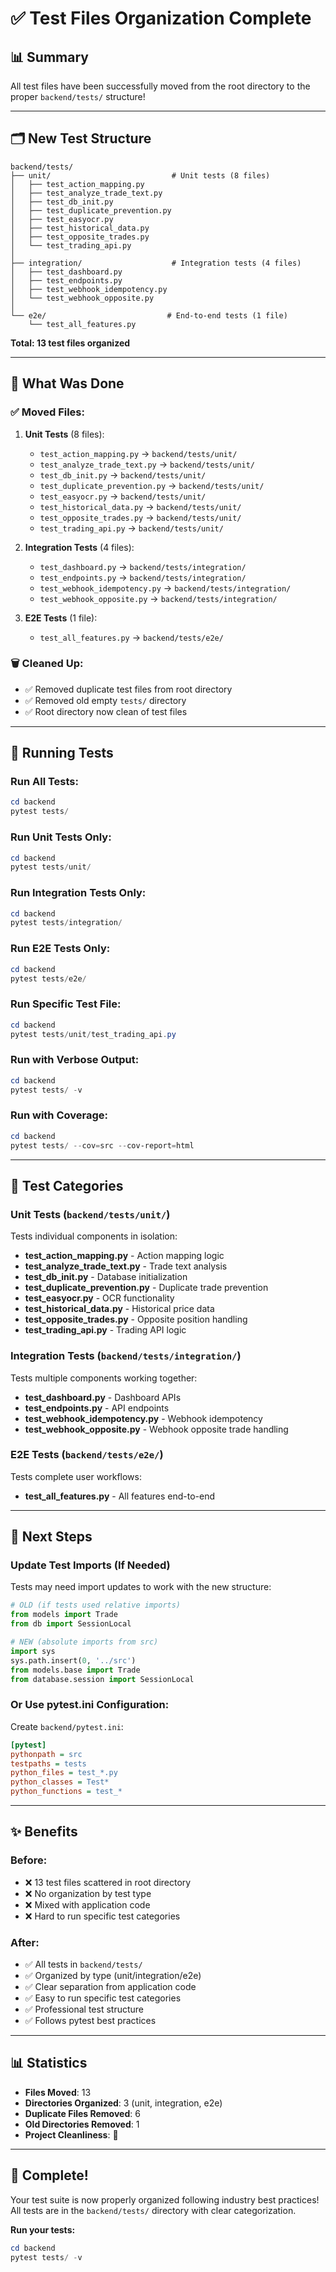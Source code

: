 # ✅ Test Files Organization Complete

## 📊 Summary

All test files have been successfully moved from the root directory to the proper `backend/tests/` structure!

---

## 🗂️ New Test Structure

```
backend/tests/
├── unit/                           # Unit tests (8 files)
│   ├── test_action_mapping.py
│   ├── test_analyze_trade_text.py
│   ├── test_db_init.py
│   ├── test_duplicate_prevention.py
│   ├── test_easyocr.py
│   ├── test_historical_data.py
│   ├── test_opposite_trades.py
│   └── test_trading_api.py
│
├── integration/                    # Integration tests (4 files)
│   ├── test_dashboard.py
│   ├── test_endpoints.py
│   ├── test_webhook_idempotency.py
│   └── test_webhook_opposite.py
│
└── e2e/                           # End-to-end tests (1 file)
    └── test_all_features.py
```

**Total: 13 test files organized**

---

## 🎯 What Was Done

### ✅ Moved Files:
1. **Unit Tests** (8 files):
   - `test_action_mapping.py` → `backend/tests/unit/`
   - `test_analyze_trade_text.py` → `backend/tests/unit/`
   - `test_db_init.py` → `backend/tests/unit/`
   - `test_duplicate_prevention.py` → `backend/tests/unit/`
   - `test_easyocr.py` → `backend/tests/unit/`
   - `test_historical_data.py` → `backend/tests/unit/`
   - `test_opposite_trades.py` → `backend/tests/unit/`
   - `test_trading_api.py` → `backend/tests/unit/`

2. **Integration Tests** (4 files):
   - `test_dashboard.py` → `backend/tests/integration/`
   - `test_endpoints.py` → `backend/tests/integration/`
   - `test_webhook_idempotency.py` → `backend/tests/integration/`
   - `test_webhook_opposite.py` → `backend/tests/integration/`

3. **E2E Tests** (1 file):
   - `test_all_features.py` → `backend/tests/e2e/`

### 🗑️ Cleaned Up:
- ✅ Removed duplicate test files from root directory
- ✅ Removed old empty `tests/` directory
- ✅ Root directory now clean of test files

---

## 🚀 Running Tests

### Run All Tests:
```powershell
cd backend
pytest tests/
```

### Run Unit Tests Only:
```powershell
cd backend
pytest tests/unit/
```

### Run Integration Tests Only:
```powershell
cd backend
pytest tests/integration/
```

### Run E2E Tests Only:
```powershell
cd backend
pytest tests/e2e/
```

### Run Specific Test File:
```powershell
cd backend
pytest tests/unit/test_trading_api.py
```

### Run with Verbose Output:
```powershell
cd backend
pytest tests/ -v
```

### Run with Coverage:
```powershell
cd backend
pytest tests/ --cov=src --cov-report=html
```

---

## 📁 Test Categories

### Unit Tests (`backend/tests/unit/`)
Tests individual components in isolation:
- **test_action_mapping.py** - Action mapping logic
- **test_analyze_trade_text.py** - Trade text analysis
- **test_db_init.py** - Database initialization
- **test_duplicate_prevention.py** - Duplicate trade prevention
- **test_easyocr.py** - OCR functionality
- **test_historical_data.py** - Historical price data
- **test_opposite_trades.py** - Opposite position handling
- **test_trading_api.py** - Trading API logic

### Integration Tests (`backend/tests/integration/`)
Tests multiple components working together:
- **test_dashboard.py** - Dashboard APIs
- **test_endpoints.py** - API endpoints
- **test_webhook_idempotency.py** - Webhook idempotency
- **test_webhook_opposite.py** - Webhook opposite trade handling

### E2E Tests (`backend/tests/e2e/`)
Tests complete user workflows:
- **test_all_features.py** - All features end-to-end

---

## 🔧 Next Steps

### Update Test Imports (If Needed)
Tests may need import updates to work with the new structure:

```python
# OLD (if tests used relative imports)
from models import Trade
from db import SessionLocal

# NEW (absolute imports from src)
import sys
sys.path.insert(0, '../src')
from models.base import Trade
from database.session import SessionLocal
```

### Or Use pytest.ini Configuration:
Create `backend/pytest.ini`:
```ini
[pytest]
pythonpath = src
testpaths = tests
python_files = test_*.py
python_classes = Test*
python_functions = test_*
```

---

## ✨ Benefits

### Before:
- ❌ 13 test files scattered in root directory
- ❌ No organization by test type
- ❌ Mixed with application code
- ❌ Hard to run specific test categories

### After:
- ✅ All tests in `backend/tests/`
- ✅ Organized by type (unit/integration/e2e)
- ✅ Clear separation from application code
- ✅ Easy to run specific test categories
- ✅ Professional test structure
- ✅ Follows pytest best practices

---

## 📊 Statistics

- **Files Moved**: 13
- **Directories Organized**: 3 (unit, integration, e2e)
- **Duplicate Files Removed**: 6
- **Old Directories Removed**: 1
- **Project Cleanliness**: 💯

---

## 🎉 Complete!

Your test suite is now properly organized following industry best practices! All tests are in the `backend/tests/` directory with clear categorization.

**Run your tests:**
```powershell
cd backend
pytest tests/ -v
```
